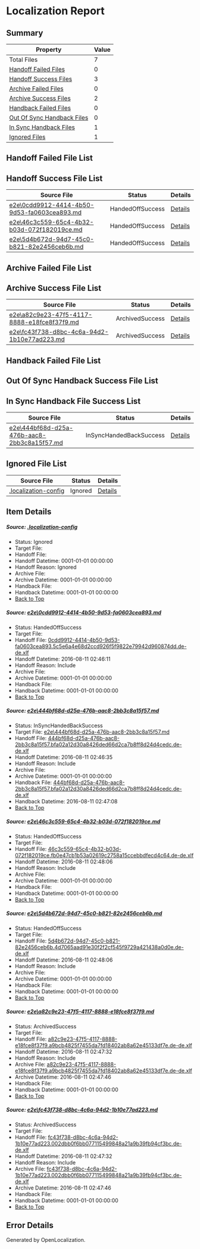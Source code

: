 # <a name='report-top'></a> Localization Report

## Summary
 Property | Value 
 -------- | ----- 
 Total Files | 7
[ Handoff Failed Files ](#handoff-failed-list)| 0
[ Handoff Success Files ](#handoff-success-list)| 3
[ Archive Failed Files ](#archive-failed-list)| 0
[ Archive Success Files ](#archive-success-list)| 2
[ Handback Failed Files ](#handback-failed-list)| 0
[ Out Of Sync Handback Files ](#outofsync-handback-success-list)| 0
[ In Sync Handback Files ](#insync-handback-success-list)| 1
[ Ignored Files ](#ignored-list)| 1

## <a name='handoff-failed-list'></a> Handoff Failed File List

## <a name='handoff-success-list'></a> Handoff Success File List
 Source File | Status | Details 
 ----------- | ------ | ------- 
 [e2e\0cdd9912-4414-4b50-9d53-fa0603cea893.md](https://github.com/OpenLocalizationTestOrg/oltest/blob/fb1ade7660afcb8904db0ee9140acc13016925b4/e2e/0cdd9912-4414-4b50-9d53-fa0603cea893.md) | HandedOffSuccess | [Details](#45aa3a69629fbb61679ce8ef9dc92546810059401)
 [e2e\46c3c559-65c4-4b32-b03d-072f182019ce.md](https://github.com/OpenLocalizationTestOrg/oltest/blob/bf3e4665a6e595e4f70e1cac48093d13dd2ec1bb/e2e/46c3c559-65c4-4b32-b03d-072f182019ce.md) | HandedOffSuccess | [Details](#dba8081603ac5120e9dfcc5af111300d4892dd183)
 [e2e\5d4b672d-94d7-45c0-b821-82e2456ceb6b.md](https://github.com/OpenLocalizationTestOrg/oltest/blob/bf3e4665a6e595e4f70e1cac48093d13dd2ec1bb/e2e/5d4b672d-94d7-45c0-b821-82e2456ceb6b.md) | HandedOffSuccess | [Details](#17c5daea40bc95d32a1241798bf2cdf1a4ad40644)

## <a name='archive-failed-list'></a> Archive Failed File List

## <a name='archive-success-list'></a> Archive Success File List
 Source File | Status | Details 
 ----------- | ------ | ------- 
 [e2e\a82c9e23-47f5-4117-8888-e18fce8f37f9.md](https://github.com/OpenLocalizationTestOrg/oltest/blob/d1cdb9e6edea9d13ecbd3689cdc40c5127a30866/e2e/a82c9e23-47f5-4117-8888-e18fce8f37f9.md) | ArchivedSuccess | [Details](#a7c9e9e4698c56da0daa12ecdc95a52553a5ac065)
 [e2e\fc43f738-d8bc-4c6a-94d2-1b10e77ad223.md](https://github.com/OpenLocalizationTestOrg/oltest/blob/d1cdb9e6edea9d13ecbd3689cdc40c5127a30866/e2e/fc43f738-d8bc-4c6a-94d2-1b10e77ad223.md) | ArchivedSuccess | [Details](#a554850dcb562bd5a672323fb8b41ee4731924ea6)

## <a name='handback-failed-list'></a> Handback Failed File List

## <a name='outofsync-handback-success-list'></a> Out Of Sync Handback Success File List

## <a name='insync-handback-success-list'></a> In Sync Handback File Success List
 Source File | Status | Details 
 ----------- | ------ | ------- 
 [e2e\444bf68d-d25a-476b-aac8-2bb3c8a15f57.md](https://github.com/OpenLocalizationTestOrg/oltest/blob/3b93d1b9b3ca0c21ea91dfac2d2f514ace42ce49/e2e/444bf68d-d25a-476b-aac8-2bb3c8a15f57.md) | InSyncHandedBackSuccess | [Details](#f876ffe869c454489e5f9a3d16c73434fa0229012)

## <a name='ignored-list'></a> Ignored File List
 Source File | Status | Details 
 ----------- | ------ | ------- 
 [.localization-config](https://github.com/OpenLocalizationTestOrg/oltest/blob/bf3e4665a6e595e4f70e1cac48093d13dd2ec1bb/.localization-config) | Ignored | [Details](#3d4f252ac210baf56311d7e97dcc2db10974dbd20)

## Item Details
##### <a name='3d4f252ac210baf56311d7e97dcc2db10974dbd20'></a> Source: [.localization-config](https://github.com/OpenLocalizationTestOrg/oltest/blob/bf3e4665a6e595e4f70e1cac48093d13dd2ec1bb/.localization-config)
* Status: Ignored
* Target File: 
* Handoff File: 
* Handoff Datetime: 0001-01-01 00:00:00
* Handoff Reason: Ignored
* Archive File: 
* Archive Datetime: 0001-01-01 00:00:00
* Handback File: 
* Handback Datetime: 0001-01-01 00:00:00
* [Back to Top](#report-top)

##### <a name='45aa3a69629fbb61679ce8ef9dc92546810059401'></a> Source: [e2e\0cdd9912-4414-4b50-9d53-fa0603cea893.md](https://github.com/OpenLocalizationTestOrg/oltest/blob/fb1ade7660afcb8904db0ee9140acc13016925b4/e2e/0cdd9912-4414-4b50-9d53-fa0603cea893.md)
* Status: HandedOffSuccess
* Target File: 
* Handoff File: [0cdd9912-4414-4b50-9d53-fa0603cea893.5c5e6a4e68d2ccd926f5f9822e79942d960874dd.de-de.xlf](https://github.com/OpenLocalizationTestOrg/olhandoff-e2e/blob/d642796b71ebb49ef760f500723067024f362e7f/ol-handoff/OpenLocalizationTestOrg/ol-test-dede/ci/ht/0cdd9912-4414-4b50-9d53-fa0603cea893.5c5e6a4e68d2ccd926f5f9822e79942d960874dd.de-de.xlf)
* Handoff Datetime: 2016-08-11 02:46:11
* Handoff Reason: Include
* Archive File: 
* Archive Datetime: 0001-01-01 00:00:00
* Handback File: 
* Handback Datetime: 0001-01-01 00:00:00
* [Back to Top](#report-top)

##### <a name='f876ffe869c454489e5f9a3d16c73434fa0229012'></a> Source: [e2e\444bf68d-d25a-476b-aac8-2bb3c8a15f57.md](https://github.com/OpenLocalizationTestOrg/oltest/blob/3b93d1b9b3ca0c21ea91dfac2d2f514ace42ce49/e2e/444bf68d-d25a-476b-aac8-2bb3c8a15f57.md)
* Status: InSyncHandedBackSuccess
* Target File: [e2e\444bf68d-d25a-476b-aac8-2bb3c8a15f57.md](https://github.com/OpenLocalizationTestOrg/ol-test-dede/blob/baf7a7f610cc70bc1f039a73e22f7006ecf509f3/e2e/444bf68d-d25a-476b-aac8-2bb3c8a15f57.md)
* Handoff File: [444bf68d-d25a-476b-aac8-2bb3c8a15f57.bfa02a12d30a8426ded66d2ca7b8ff8d24d4cedc.de-de.xlf](https://github.com/OpenLocalizationTestOrg/olhandoff-e2e/blob/49729c98fceb876b2f7940c22c35e03383d9cc1b/ol-handoff/OpenLocalizationTestOrg/ol-test-dede/ci/ht/444bf68d-d25a-476b-aac8-2bb3c8a15f57.bfa02a12d30a8426ded66d2ca7b8ff8d24d4cedc.de-de.xlf)
* Handoff Datetime: 2016-08-11 02:46:35
* Handoff Reason: Include
* Archive File: 
* Archive Datetime: 0001-01-01 00:00:00
* Handback File: [444bf68d-d25a-476b-aac8-2bb3c8a15f57.bfa02a12d30a8426ded66d2ca7b8ff8d24d4cedc.de-de.xlf](https://github.com/OpenLocalizationTestOrg/olhandback-e2e/blob/a2583250c46b31421a99c506e2c82278e03c840f/ol-handback/OpenLocalizationTestOrg/ol-test-dede/ci/ht/444bf68d-d25a-476b-aac8-2bb3c8a15f57.bfa02a12d30a8426ded66d2ca7b8ff8d24d4cedc.de-de.xlf)
* Handback Datetime: 2016-08-11 02:47:08
* [Back to Top](#report-top)

##### <a name='dba8081603ac5120e9dfcc5af111300d4892dd183'></a> Source: [e2e\46c3c559-65c4-4b32-b03d-072f182019ce.md](https://github.com/OpenLocalizationTestOrg/oltest/blob/bf3e4665a6e595e4f70e1cac48093d13dd2ec1bb/e2e/46c3c559-65c4-4b32-b03d-072f182019ce.md)
* Status: HandedOffSuccess
* Target File: 
* Handoff File: [46c3c559-65c4-4b32-b03d-072f182019ce.fb0e47cb1b53a02619c2758a15ccebbdfecd4c64.de-de.xlf](https://github.com/OpenLocalizationTestOrg/olhandoff-e2e/blob/500d06800e3aaf790372bc2b23b6640ebb6e0758/ol-handoff/OpenLocalizationTestOrg/ol-test-dede/ci/ht/46c3c559-65c4-4b32-b03d-072f182019ce.fb0e47cb1b53a02619c2758a15ccebbdfecd4c64.de-de.xlf)
* Handoff Datetime: 2016-08-11 02:48:06
* Handoff Reason: Include
* Archive File: 
* Archive Datetime: 0001-01-01 00:00:00
* Handback File: 
* Handback Datetime: 0001-01-01 00:00:00
* [Back to Top](#report-top)

##### <a name='17c5daea40bc95d32a1241798bf2cdf1a4ad40644'></a> Source: [e2e\5d4b672d-94d7-45c0-b821-82e2456ceb6b.md](https://github.com/OpenLocalizationTestOrg/oltest/blob/bf3e4665a6e595e4f70e1cac48093d13dd2ec1bb/e2e/5d4b672d-94d7-45c0-b821-82e2456ceb6b.md)
* Status: HandedOffSuccess
* Target File: 
* Handoff File: [5d4b672d-94d7-45c0-b821-82e2456ceb6b.4d7065aad91e30f2f2cf545f9729a421438a0d0e.de-de.xlf](https://github.com/OpenLocalizationTestOrg/olhandoff-e2e/blob/500d06800e3aaf790372bc2b23b6640ebb6e0758/ol-handoff/OpenLocalizationTestOrg/ol-test-dede/ci/ht/5d4b672d-94d7-45c0-b821-82e2456ceb6b.4d7065aad91e30f2f2cf545f9729a421438a0d0e.de-de.xlf)
* Handoff Datetime: 2016-08-11 02:48:06
* Handoff Reason: Include
* Archive File: 
* Archive Datetime: 0001-01-01 00:00:00
* Handback File: 
* Handback Datetime: 0001-01-01 00:00:00
* [Back to Top](#report-top)

##### <a name='a7c9e9e4698c56da0daa12ecdc95a52553a5ac065'></a> Source: [e2e\a82c9e23-47f5-4117-8888-e18fce8f37f9.md](https://github.com/OpenLocalizationTestOrg/oltest/blob/d1cdb9e6edea9d13ecbd3689cdc40c5127a30866/e2e/a82c9e23-47f5-4117-8888-e18fce8f37f9.md)
* Status: ArchivedSuccess
* Target File: 
* Handoff File: [a82c9e23-47f5-4117-8888-e18fce8f37f9.a9bcb4825f7455da7fd18402ab8a62e45133df7e.de-de.xlf](https://github.com/OpenLocalizationTestOrg/olhandoff-e2e/blob/4b5700407a0d23dad10d5239686dbf62f97c49b5/ol-handoff/OpenLocalizationTestOrg/ol-test-dede/ci/ht/a82c9e23-47f5-4117-8888-e18fce8f37f9.a9bcb4825f7455da7fd18402ab8a62e45133df7e.de-de.xlf)
* Handoff Datetime: 2016-08-11 02:47:32
* Handoff Reason: Include
* Archive File: [a82c9e23-47f5-4117-8888-e18fce8f37f9.a9bcb4825f7455da7fd18402ab8a62e45133df7e.de-de.xlf](https://github.com/OpenLocalizationTestOrg/olhandoff-e2e/blob/72e8b84569b880cf37d6ff47736963fb7bb7c339/ol-archive/OpenLocalizationTestOrg/ol-test-dede/ci/ht/a82c9e23-47f5-4117-8888-e18fce8f37f9.a9bcb4825f7455da7fd18402ab8a62e45133df7e.de-de.xlf)
* Archive Datetime: 2016-08-11 02:47:46
* Handback File: 
* Handback Datetime: 0001-01-01 00:00:00
* [Back to Top](#report-top)

##### <a name='a554850dcb562bd5a672323fb8b41ee4731924ea6'></a> Source: [e2e\fc43f738-d8bc-4c6a-94d2-1b10e77ad223.md](https://github.com/OpenLocalizationTestOrg/oltest/blob/d1cdb9e6edea9d13ecbd3689cdc40c5127a30866/e2e/fc43f738-d8bc-4c6a-94d2-1b10e77ad223.md)
* Status: ArchivedSuccess
* Target File: 
* Handoff File: [fc43f738-d8bc-4c6a-94d2-1b10e77ad223.002dbb0f6bb077115499848a21a9b39fb94cf3bc.de-de.xlf](https://github.com/OpenLocalizationTestOrg/olhandoff-e2e/blob/4b5700407a0d23dad10d5239686dbf62f97c49b5/ol-handoff/OpenLocalizationTestOrg/ol-test-dede/ci/ht/fc43f738-d8bc-4c6a-94d2-1b10e77ad223.002dbb0f6bb077115499848a21a9b39fb94cf3bc.de-de.xlf)
* Handoff Datetime: 2016-08-11 02:47:32
* Handoff Reason: Include
* Archive File: [fc43f738-d8bc-4c6a-94d2-1b10e77ad223.002dbb0f6bb077115499848a21a9b39fb94cf3bc.de-de.xlf](https://github.com/OpenLocalizationTestOrg/olhandoff-e2e/blob/72e8b84569b880cf37d6ff47736963fb7bb7c339/ol-archive/OpenLocalizationTestOrg/ol-test-dede/ci/ht/fc43f738-d8bc-4c6a-94d2-1b10e77ad223.002dbb0f6bb077115499848a21a9b39fb94cf3bc.de-de.xlf)
* Archive Datetime: 2016-08-11 02:47:46
* Handback File: 
* Handback Datetime: 0001-01-01 00:00:00
* [Back to Top](#report-top)


## Error Details

Generated by OpenLocalization.
